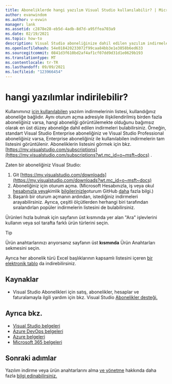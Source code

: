```yaml
---
title: Aboneliklerde hangi yazılım Visual Studio kullanılabilir? | Microsoft Belgeleri
author: evanwindom
ms.author: v-evwin
manager: lank
ms.assetid: c2878e28-eb5d-4adb-8d7d-a95ffea703a9
ms.date: 02/19/2021
ms.topic: how-to
description: Visual Studio aboneliğinize dahil edilen yazılım indirmelerinin listesini bulun.
ms.openlocfilehash: 54e018420233072f99caa84bb3e1e3858b6ed633
ms.sourcegitcommit: 0841d3f610bd2af4af1cf07dd9d31d1e0629b193
ms.translationtype: MT
ms.contentlocale: tr-TR
ms.lasthandoff: 09/09/2021
ms.locfileid: "123966454"
---
```

# <a name="what-software-is-available-for-download"></a>hangi yazılımlar indirilebilir?

Kullanımınız [için kullanılabilen](https://download.microsoft.com/download/1/5/4/15454442-CF17-47B9-A65D-DF84EF88511B/Visual_Studio_by_Subscription_Level.xlsx) yazılım indirmelerinin listesi, kullandığınız aboneliğe bağlıdır.  Aynı oturum açma adresiyle ilişkilendirilmiş birden fazla aboneliğiniz varsa, hangi aboneliği görüntülemekte olduğunu bağımsız olarak en üst düzey aboneliğe dahil edilen indirmeleri bulabilirsiniz.  Örneğin, standart Visual Studio Enterprise aboneliğiniz ve Visual Studio Professional aboneliğiniz varsa, Enterprise aboneliğiniz ile kullanılabilen indirmelerin tam listesini görüntülenir.  Aboneliklerin listesini görmek için bkz. [https://my.visualstudio.com/subscriptions](https://my.visualstudio.com/subscriptions?wt.mc_id=o~msft~docs) .

Zaten bir aboneliğiniz Visual Studio:
1. Git [https://my.visualstudio.com/downloads](https://my.visualstudio.com/downloads?wt.mc_id=o~msft~docs)
2. Aboneliğiniz için oturum açma. (Microsoft Hesabınızla, iş veya okul [hesabınızla veya](sign-in-msa.md)kimlik [bilgilerinizle](sign-in-work.md)oturum GitHub [daha](sign-in-github.md) fazla bilgi.)
3. Başarılı bir oturum açmanın ardından, istediğiniz indirmeleri arayabilirsiniz.  Ayrıca, çeşitli ölçütlerden herhangi biri tarafından sıralandırlan popüler indirmelerin listesini de bulabilirsiniz.

Ürünleri hızla bulmak için sayfanın üst kısmında yer alan "Ara" işlevlerini kullanın veya sol tarafta farklı ürün türlerini seçin.

> [!TIP]
> Ürün anahtarlarınızı arıyorsanız sayfanın üst **kısmında** Ürün Anahtarları sekmesini seçin.

Ayrıca her abonelik türü Excel başlıklarının kapsamlı listesini içeren [bir elektronik tablo](https://download.microsoft.com/download/1/5/4/15454442-CF17-47B9-A65D-DF84EF88511B/Visual_Studio_by_Subscription_Level.xlsx) da indirebilirsiniz.

## <a name="resources"></a>Kaynaklar 
- Visual Studio Abonelikleri için satış, abonelikler, hesaplar ve faturalamayla ilgili yardım için bkz. Visual Studio [Abonelikler desteği.](https://aka.ms/vssubscriberhelp) 

## <a name="see-also"></a>Ayrıca bkz.
- [Visual Studio belgeleri](/visualstudio/)
- [Azure DevOps belgeleri](/azure/devops/)
- [Azure belgeleri](/azure/)
- [Microsoft 365 belgeleri](/microsoft-365/)

## <a name="next-steps"></a>Sonraki adımlar
Yazılım indirme veya ürün anahtarlarını alma [ve yönetme](download-software.md) hakkında daha fazla [bilgi edinabilirsiniz.](product-keys.md)